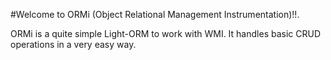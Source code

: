 #Welcome to ORMi (Object Relational Management Instrumentation)!!. 

ORMi is a quite simple Light-ORM to work with WMI. It handles basic CRUD operations in a very easy way.